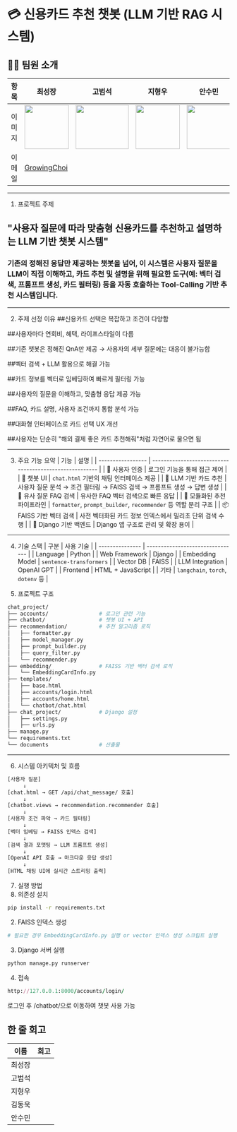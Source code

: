 
# 💳 신용카드 추천 챗봇 (LLM 기반 RAG 시스템)


## 🧑‍💻 팀원 소개
| 항목 | 최성장 | 고범석 | 지형우 | 안수민 | 김동욱 |
|----|----|----|----|----|----|
| 이미지 | <img src="" width="100" height="100"> | <img src="" width="120" height="100"> | <img src="" width="100" height="100"> | <img src="" width="100" height="100"> | <img src="" width="100" height="100"> |
| 이메일 | [GrowingChoi](https://github.com/GrowingChoi) | <p align='center'>[](https://github.com/)</p> | <p align='center'>[](https://github.com/)</p> | <p align='center'>[](https://github.com/)</p> |  |


---

1. 프로젝트 주제
## "사용자 질문에 따라 맞춤형 신용카드를 추천하고 설명하는 LLM 기반 챗봇 시스템"

### 기존의 정해진 응답만 제공하는 챗봇을 넘어, 이 시스템은 사용자 질문을 LLM이 직접 이해하고, 카드 추천 및 설명을 위해 필요한 도구(예: 벡터 검색, 프롬프트 생성, 카드 필터링) 등을 자동 호출하는 Tool-Calling 기반 추천 시스템입니다.

---

2. 주제 선정 이유
##신용카드 선택은 복잡하고 조건이 다양함

##사용자마다 연회비, 혜택, 라이프스타일이 다름

##기존 챗봇은 정해진 QnA만 제공 → 사용자의 세부 질문에는 대응이 불가능함

##벡터 검색 + LLM 활용으로 해결 가능

##카드 정보를 벡터로 임베딩하여 빠르게 필터링 가능

##사용자의 질문을 이해하고, 맞춤형 응답 제공 가능

##FAQ, 카드 설명, 사용자 조건까지 통합 분석 가능

##대화형 인터페이스로 카드 선택 UX 개선

##사용자는 단순히 "해외 결제 좋은 카드 추천해줘"처럼 자연어로 물으면 됨

---

3. 주요 기능 요약
| 기능                | 설명                                                      |
| ----------------- | ------------------------------------------------------- |
| 🔐 사용자 인증         | 로그인 기능을 통해 접근 제어                                        |
| 💬 챗봇 UI          | `chat.html` 기반의 채팅 인터페이스 제공                             |
| 🧠 LLM 기반 카드 추천   | 사용자 질문 분석 → 조건 필터링 → FAISS 검색 → 프롬프트 생성 → 답변 생성         |
| 🔎 유사 질문 FAQ 검색   | 유사한 FAQ 벡터 검색으로 빠른 응답                                   |
| 🧰 모듈화된 추천 파이프라인  | `formatter`, `prompt_builder`, `recommender` 등 역할 분리 구조 |
| 📦 FAISS 기반 벡터 검색 | 사전 벡터화된 카드 정보 인덱스에서 밀리초 단위 검색 수행                        |
| 🧱 Django 기반 백엔드  | Django 앱 구조로 관리 및 확장 용이                                 |

---

4. 기술 스택
| 구분              | 사용 기술                            |
| --------------- | -------------------------------- |
| Language        | Python                           |
| Web Framework   | Django                           |
| Embedding Model | `sentence-transformers`          |
| Vector DB       | FAISS                            |
| LLM Integration | OpenAI GPT                       |
| Frontend        | HTML + JavaScript                |
| 기타              | `langchain`, `torch`, `dotenv` 등 |

5. 프로젝트 구조
```bash
chat_project/
├── accounts/                # 로그인 관련 기능
├── chatbot/                 # 챗봇 UI + API
├── recommendation/          # 추천 알고리즘 로직
│   ├── formatter.py
│   ├── model_manager.py
│   ├── prompt_builder.py
│   ├── query_filter.py
│   └── recommender.py
├── embedding/               # FAISS 기반 벡터 검색 로직
│   └── EmbeddingCardInfo.py
├── templates/
│   ├── base.html
│   ├── accounts/login.html
│   ├── accounts/home.html
│   └── chatbot/chat.html
├── chat_project/            # Django 설정
│   ├── settings.py
│   ├── urls.py
├── manage.py
└── requirements.txt
└── documents                # 산출물
```

---

6. 시스템 아키텍처 및 흐름
```bash
[사용자 질문] 
     ↓
[chat.html → GET /api/chat_message/ 호출]
     ↓
[chatbot.views → recommendation.recommender 호출]
     ↓
[사용자 조건 파악 → 카드 필터링]
     ↓
[벡터 임베딩 → FAISS 인덱스 검색]
     ↓
[검색 결과 포맷팅 → LLM 프롬프트 생성]
     ↓
[OpenAI API 호출 → 마크다운 응답 생성]
     ↓
[HTML 채팅 UI에 실시간 스트리밍 출력]
```
7. 실행 방법
1. 의존성 설치
```bash
pip install -r requirements.txt
```
2. FAISS 인덱스 생성
```bash
# 필요한 경우 EmbeddingCardInfo.py 실행 or vector 인덱스 생성 스크립트 실행
```
3. Django 서버 실행
```bash
python manage.py runserver
```
4. 접속
```ruby
http://127.0.0.1:8000/accounts/login/
```
로그인 후 /chatbot/으로 이동하여 챗봇 사용 가능


## 한 줄 회고

| 이름 | 회고 |
|-------|----|
|최성장   |  |
|고범석   |  |
|지형우   |  |
|김동욱   |  |
|안수민   |  |
